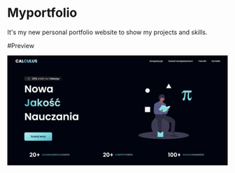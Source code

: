 # Myportfolio

It's my new personal portfolio website to show my projects and skills.

#Preview

![alt text](https://github.com/lukasgola/myportfolio/blob/main/src/assets/calculus.png?raw=true)
